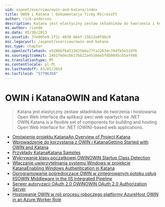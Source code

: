 ```yaml
---
uid: aspnet/overview/owin-and-katana/index
title: OWIN i Katana | Dokumentacja firmy Microsoft
author: rick-anderson
description: Katana jest elastyczny zestaw składników do tworzenia i hostowania Open Web Interface dla aplikacji sieci web opartych na .NET OWIN.
ms.author: riande
ms.date: 05/30/2013
ms.assetid: 37e005e9-2f1c-4039-b6ef-15612e0fdbc9
msc.legacyurl: /aspnet/overview/owin-and-katana
msc.type: chapter
ms.openlocfilehash: e528bbfb4513d25b6a77fa2263dc744fb5e52df6
ms.sourcegitcommit: 24b1f6decbb17bb22a45166e5fdb0845c65af498
ms.translationtype: MT
ms.contentlocale: pl-PL
ms.lasthandoff: 03/01/2019
ms.locfileid: "57796350"
---
```

<a name="owin-and-katana"></a><span data-ttu-id="48444-103">OWIN i Katana</span><span class="sxs-lookup"><span data-stu-id="48444-103">OWIN and Katana</span></span>
====================
> <span data-ttu-id="48444-104">Katana jest elastyczny zestaw składników do tworzenia i hostowania Open Web Interface dla aplikacji sieci web opartych na .NET OWIN.</span><span class="sxs-lookup"><span data-stu-id="48444-104">Katana is a flexible set of components for building and hosting Open Web Interface for .NET (OWIN)-based web applications.</span></span>


- [<span data-ttu-id="48444-105">Omówienie projektu Katana</span><span class="sxs-lookup"><span data-stu-id="48444-105">An Overview of Project Katana</span></span>](an-overview-of-project-katana.md)
- [<span data-ttu-id="48444-106">Wprowadzenie do korzystania z OWIN i Katana</span><span class="sxs-lookup"><span data-stu-id="48444-106">Getting Started with OWIN and Katana</span></span>](getting-started-with-owin-and-katana.md)
- [<span data-ttu-id="48444-107">Przykłady Katana</span><span class="sxs-lookup"><span data-stu-id="48444-107">Katana Samples</span></span>](katana-samples.md)
- [<span data-ttu-id="48444-108">Wykrywanie klasy początkowej OWIN</span><span class="sxs-lookup"><span data-stu-id="48444-108">OWIN Startup Class Detection</span></span>](owin-startup-class-detection.md)
- [<span data-ttu-id="48444-109">Włączanie uwierzytelniania systemu Windows w projekcie Katana</span><span class="sxs-lookup"><span data-stu-id="48444-109">Enabling Windows Authentication in Katana</span></span>](enabling-windows-authentication-in-katana.md)
- [<span data-ttu-id="48444-110">Oprogramowanie pośredniczące OWIN w zintegrowanym potoku usług IIS</span><span class="sxs-lookup"><span data-stu-id="48444-110">OWIN Middleware in the IIS Integrated Pipeline</span></span>](owin-middleware-in-the-iis-integrated-pipeline.md)
- [<span data-ttu-id="48444-111">Serwer autoryzacji OAuth 2.0 OWIN</span><span class="sxs-lookup"><span data-stu-id="48444-111">OWIN OAuth 2.0 Authorization Server</span></span>](owin-oauth-20-authorization-server.md)
- [<span data-ttu-id="48444-112">Hostowanie OWIN w roli procesu roboczego platformy Azure</span><span class="sxs-lookup"><span data-stu-id="48444-112">Host OWIN in an Azure Worker Role</span></span>](host-owin-in-an-azure-worker-role.md)
